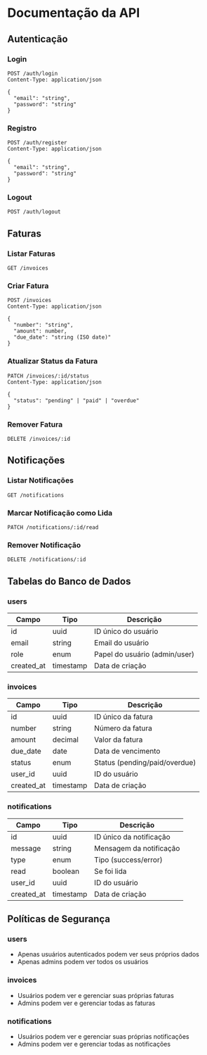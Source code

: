 # Documentação da API

## Autenticação

### Login
```http
POST /auth/login
Content-Type: application/json

{
  "email": "string",
  "password": "string"
}
```

### Registro
```http
POST /auth/register
Content-Type: application/json

{
  "email": "string",
  "password": "string"
}
```

### Logout
```http
POST /auth/logout
```

## Faturas

### Listar Faturas
```http
GET /invoices
```

### Criar Fatura
```http
POST /invoices
Content-Type: application/json

{
  "number": "string",
  "amount": number,
  "due_date": "string (ISO date)"
}
```

### Atualizar Status da Fatura
```http
PATCH /invoices/:id/status
Content-Type: application/json

{
  "status": "pending" | "paid" | "overdue"
}
```

### Remover Fatura
```http
DELETE /invoices/:id
```

## Notificações

### Listar Notificações
```http
GET /notifications
```

### Marcar Notificação como Lida
```http
PATCH /notifications/:id/read
```

### Remover Notificação
```http
DELETE /notifications/:id
```

## Tabelas do Banco de Dados

### users
| Campo | Tipo | Descrição |
|-------|------|-----------|
| id | uuid | ID único do usuário |
| email | string | Email do usuário |
| role | enum | Papel do usuário (admin/user) |
| created_at | timestamp | Data de criação |

### invoices
| Campo | Tipo | Descrição |
|-------|------|-----------|
| id | uuid | ID único da fatura |
| number | string | Número da fatura |
| amount | decimal | Valor da fatura |
| due_date | date | Data de vencimento |
| status | enum | Status (pending/paid/overdue) |
| user_id | uuid | ID do usuário |
| created_at | timestamp | Data de criação |

### notifications
| Campo | Tipo | Descrição |
|-------|------|-----------|
| id | uuid | ID único da notificação |
| message | string | Mensagem da notificação |
| type | enum | Tipo (success/error) |
| read | boolean | Se foi lida |
| user_id | uuid | ID do usuário |
| created_at | timestamp | Data de criação |

## Políticas de Segurança

### users
- Apenas usuários autenticados podem ver seus próprios dados
- Apenas admins podem ver todos os usuários

### invoices
- Usuários podem ver e gerenciar suas próprias faturas
- Admins podem ver e gerenciar todas as faturas

### notifications
- Usuários podem ver e gerenciar suas próprias notificações
- Admins podem ver e gerenciar todas as notificações 